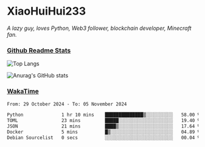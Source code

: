# XiaoHuiHui233

*A lazy guy, loves Python, Web3 follower, blockchain developer, Minecraft fan.*

### [Github Readme Stats](https://github.com/anuraghazra/github-readme-stats)

![Top Langs](https://github-readme-stats.vercel.app/api/top-langs/?username=XiaoHuiHui233&layout=compact&theme=github_dark)

![Anurag's GitHub stats](https://github-readme-stats.vercel.app/api?username=XiaoHuiHui233&show_icons=true&theme=github_dark)

### [WakaTime](https://wakatime.com)

<!--START_SECTION:waka-->

```txt
From: 29 October 2024 - To: 05 November 2024

Python              1 hr 10 mins    ██████████████▒░░░░░░░░░░   58.00 %
TOML                23 mins         █████░░░░░░░░░░░░░░░░░░░░   19.40 %
JSON                21 mins         ████▒░░░░░░░░░░░░░░░░░░░░   17.64 %
Docker              5 mins          █▒░░░░░░░░░░░░░░░░░░░░░░░   04.89 %
Debian Sourcelist   0 secs          ░░░░░░░░░░░░░░░░░░░░░░░░░   00.04 %
```

<!--END_SECTION:waka-->
